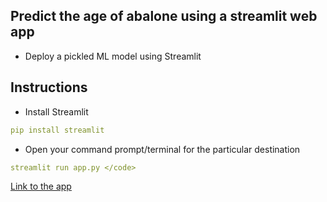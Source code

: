 Predict the age of abalone using a streamlit web app
-----
- Deploy a pickled ML model using Streamlit

## Instructions 
- Install Streamlit
```yaml
pip install streamlit
```

- Open your command prompt/terminal for the particular destination
```yaml
streamlit run app.py </code>
```

[Link to the app](https://abalone-age-app.herokuapp.com/ )
